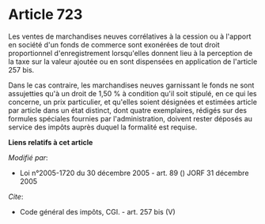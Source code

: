 # Article 723

Les ventes de marchandises neuves corrélatives à la cession ou à l'apport en société d'un fonds de commerce sont exonérées de
tout droit proportionnel d'enregistrement lorsqu'elles donnent lieu à la perception de la taxe sur la valeur ajoutée ou en
sont dispensées en application de l'article 257 bis. 

Dans le cas contraire, les marchandises neuves garnissant le fonds ne sont assujetties qu'à un droit de 1,50 % à condition
qu'il soit stipulé, en ce qui les concerne, un prix particulier, et qu'elles soient désignées et estimées article par article
dans un état distinct, dont quatre exemplaires, rédigés sur des formules spéciales fournies par l'administration, doivent
rester déposés au service des impôts auprès duquel la formalité est requise.

**Liens relatifs à cet article**

_Modifié par_:

  - Loi n°2005-1720 du 30 décembre 2005 - art. 89 () JORF 31 décembre 2005

_Cite_:

  - Code général des impôts, CGI. - art. 257 bis (V)
